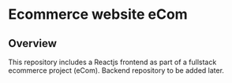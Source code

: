 # Ecommerce website eCom

## Overview
This repository includes a Reactjs frontend as part of a fullstack ecommerce project (eCom). Backend repository to be added later.


